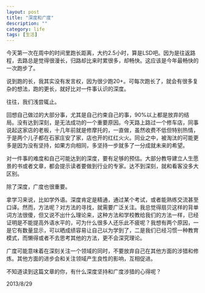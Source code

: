 ```yaml
---
layout: post
title: "深度和广度"
description: ""
category: life
tags: [生活]
---
```


今天第一次在周中的时间里跑长距离，大约2.5小时，算是LSD吧。因为是往返路程，去路总是觉得很漫长，归路却比来时累很多，却畅快。这应该是今年最畅快的一次跑步了。

说到跑的长，我其实没有发言权，因为很少跑20+。可每次跑长了，就会有很多复杂的想法，跑的更长，就好比对一件事认识的深度。

往往，我们浅尝辄止。

回想自己做过的大部分事，尤其是自己约束自己的事，90%以上都是放弃的结局。没有达到深刻，是无法成功的一个重要原因。今天路上路过一个修车店，同事说起这家店的老板，十几年前就是修摩托的，一直做，虽然收费不低但特别热情，于是两个儿子都在石家庄安了家，店也开的红红火火。同业之中，被淘汰的可能更多是因为没有坚持，如果方向相同，多坚持一步就多了一分成就未来的希望。

对一件事的难度和自己可能达到的深度，要有足够的预估。大部分教导建立人生愿景的书或者文章，都会提示读者要做到行业的专家。达不到深刻，就和看客没多大区别。

除了深度，广度也很重要。

拿学习来说，比如学外语。深度肯定是精通，通过某个考试，或者能熟练交流甚至口译。然而，方法呢？对方法的寻找，就需要广泛关注。我总觉得扇贝这样的背单词方法很傻，但又说不出什么理论来，这种方法和学校教给我们的方法一样，已经证明是不能提高外语水平的，可为什么很多人还乐此不疲呢？我想有两个原因，一是它有数量显示，可以晒成绩容易让自己以为学到了，二是我们已经习惯一种教育模式，而懒得或者不去思考其他的方法，更不会深究理论。

广度可能意味着在深刻关注一个领域的同时，不要放弃自己在其他方面的涉猎和修炼。其他方面的进步会和关注领域产生良性的影响，互相促进。

不知道读到这篇文章的你，有什么深度坚持和广度涉猎的心得呢？

2013/8/29